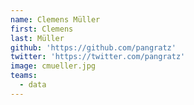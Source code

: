 ```yaml
---
name: Clemens Müller
first: Clemens
last: Müller
github: 'https://github.com/pangratz'
twitter: 'https://twitter.com/pangratz'
image: cmueller.jpg
teams:
  - data
---
```

